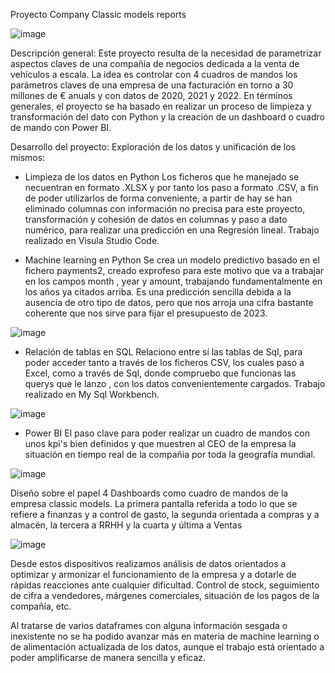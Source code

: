Proyecto Company Classic models reports


![image](https://github.com/Carlosclementegarcia/w8-final_project/assets/129602687/4de56635-63d0-4e8b-8767-7cb1d3521732)


Descripción general:
Este proyecto resulta de la necesidad de parametrizar aspectos claves de una compañía de negocios dedicada a la venta de vehículos a escala.
La idea es controlar con 4 cuadros de mandos los parámetros claves de una empresa de una facturación en torno a 30 millones de € anuals y con datos de 2020, 2021 y 2022.
En términos generales, el proyecto se ha basado en realizar un proceso de limpieza y transformación del dato con Python y la creación de un dashboard o cuadro de mando con Power BI.

Desarrollo del proyecto:
Exploración de los datos y unificación de los mismos:

- Limpìeza de los datos en Python 
Los ficheros que he manejado se necuentran en formato .XLSX y por tanto los paso a formato .CSV, a fin de poder utilizarlos de forma conveniente, a partir de hay se han eliminado columnas con información no precisa para este proyecto, transformación y cohesión de datos en columnas y  paso a dato numérico, para realizar una predicción en una Regresión lineal. Trabajo realizado en Visula Studio Code.

- Machine learning en Python
Se crea un modelo predictivo basado en el fichero payments2, creado exprofeso para este motivo que va a trabajar en los campos month , year y amount, trabajando fundamentalmente en los años ya citados arriba. 
Es una predicción sencilla debida a la ausencia de otro tipo de datos, pero que nos arroja una cifra bastante coherente que nos sirve para fijar el presupuesto de 2023.

![image](https://github.com/Carlosclementegarcia/w8-final_project/assets/129602687/b1231f23-7df7-4059-8fcd-ac70d662ddb7)



- Relación de tablas en SQL
Relaciono entre sí las tablas de Sql, para poder acceder tanto a través de los ficheros CSV, los cuales paso a Excel, como a través de Sql, donde compruebo que funcionas las querys que le lanzo , con los datos convenientemente cargados. Trabajo realizado en My Sql Workbench.

![image](https://github.com/Carlosclementegarcia/w8-final_project/assets/129602687/cc5eb759-c0ee-423d-88b2-097107bc8f8c)


- Power BI
El paso clave para poder realizar un cuadro de mandos con unos kpi's bien definidos y que muestren al CEO de la empresa la situación en tiempo real de la compañia por toda la geografía mundial.

![image](https://github.com/Carlosclementegarcia/w8-final_project/assets/129602687/9d42cc75-5f7b-4d8f-b529-d8d4e394cf36)

Diseño sobre el papel  4 Dashboards como cuadro de mandos de la empresa classic models. La primera pantalla referida a todo lo que se refiere a finanzas y a control de gasto, la segunda orientada a compras y a almacén, la tercera a RRHH y la cuarta y última a Ventas


![image](https://github.com/Carlosclementegarcia/w8-final_project/assets/129602687/3c3e6207-95b9-42af-8607-8e03d555ea32)

Desde estos dispositivos realizamos análisis de datos orientados a optimizar y armonizar el funcionamiento de la empresa y a dotarle de rápidas reacciones ante cualquier dificultad. Control de stock, seguimiento de cifra a vendedores, márgenes comerciales,  situación de los pagos de la compañía, etc.


Al tratarse de varios dataframes con alguna información sesgada o inexistente no se ha podido avanzar más en materia de machine learning o de alimentación actualizada de los datos, aunque el trabajo está orientado a poder amplificarse de manera sencilla y eficaz.






